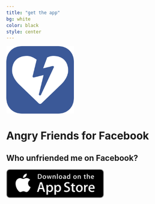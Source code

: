```yaml
---
title: "get the app"
bg: white
color: black
style: center
---
```


<img src="/img/Icon-Rounded-512.png" width="180" />

# Angry Friends for Facebook

## Who unfriended me on Facebook?

<a href="{{ site.appstore_link }}"><img src="img/Download_on_the_App_Store_Badge_US-UK_135x40.svg" width="260"></a>

<a href="https://twitter.com/angryfriendsapp"><span class="fa-stack fa-lg">
<i class="fa fa-circle fa-stack-2x"></i>
<i class="fa fa-twitter fa-stack-1x" style="color: white;"></i>
</span></a>
<a href="https://www.facebook.com/361823653899109">
<span class="fa-stack fa-lg">
<i class="fa fa-circle fa-stack-2x"></i>
<i class="fa fa-facebook fa-stack-1x" style="color: white;"></i>
</span></a>
<a href="mailto:friends@bobgoo.com">
<span class="fa-stack fa-lg">
<i class="fa fa-circle fa-stack-2x"></i>
<i class="fa fa-envelope fa-stack-1x" style="color: white;"></i>
</span></a>
<a href="{{ site.appstore_link }}">
<span class="fa-stack fa-lg">
<i class="fa fa-circle fa-stack-2x"></i>
<i class="fa fa-apple fa-stack-1x" style="color: white;"></i>
</span></a>
